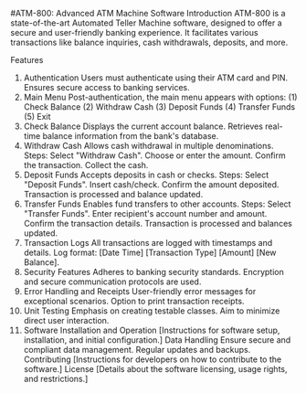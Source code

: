 #ATM-800: Advanced ATM Machine Software
Introduction
ATM-800 is a state-of-the-art Automated Teller Machine software, designed to offer a secure and user-friendly banking experience. It facilitates various transactions like balance inquiries, cash withdrawals, deposits, and more.

Features
1. Authentication
   Users must authenticate using their ATM card and PIN.
   Ensures secure access to banking services.
2. Main Menu
   Post-authentication, the main menu appears with options:
   (1) Check Balance
   (2) Withdraw Cash
   (3) Deposit Funds
   (4) Transfer Funds
   (5) Exit
3. Check Balance
   Displays the current account balance.
   Retrieves real-time balance information from the bank's database.
4. Withdraw Cash
   Allows cash withdrawal in multiple denominations.
   Steps:
   Select "Withdraw Cash".
   Choose or enter the amount.
   Confirm the transaction.
   Collect the cash.
5. Deposit Funds
   Accepts deposits in cash or checks.
   Steps:
   Select "Deposit Funds".
   Insert cash/check.
   Confirm the amount deposited.
   Transaction is processed and balance updated.
6. Transfer Funds
   Enables fund transfers to other accounts.
   Steps:
   Select "Transfer Funds".
   Enter recipient's account number and amount.
   Confirm the transaction details.
   Transaction is processed and balances updated.
7. Transaction Logs
   All transactions are logged with timestamps and details.
   Log format: [Date Time] [Transaction Type] [Amount] [New Balance].
8. Security Features
   Adheres to banking security standards.
   Encryption and secure communication protocols are used.
9. Error Handling and Receipts
   User-friendly error messages for exceptional scenarios.
   Option to print transaction receipts.
10. Unit Testing
    Emphasis on creating testable classes.
    Aim to minimize direct user interaction.
11. Software Installation and Operation
    [Instructions for software setup, installation, and initial configuration.]
    Data Handling
    Ensure secure and compliant data management.
    Regular updates and backups.
    Contributing
    [Instructions for developers on how to contribute to the software.]
    License
    [Details about the software licensing, usage rights, and restrictions.]
